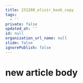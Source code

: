 ```yaml
---
title: 231208_elixir_book_copy
tags:
  - ''
private: false
updated_at: ''
id: null
organization_url_name: null
slide: false
ignorePublish: false
---
```

# new article body
